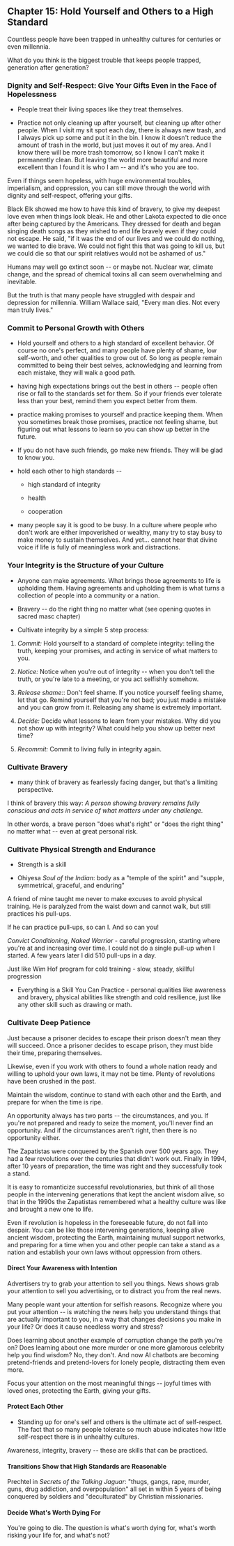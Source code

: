 ## Chapter 15: Hold Yourself and Others to a High Standard

Countless people have been trapped in unhealthy cultures for centuries or even millennia.

What do you think is the biggest trouble that keeps people trapped, generation after generation?





### Dignity and Self-Respect: Give Your Gifts Even in the Face of Hopelessness

* People treat their living spaces like they treat themselves. 


* Practice not only cleaning up after yourself, but cleaning up after other people. When I visit my sit spot each day, there is always new trash, and I always pick up some and put it in the bin. I know it doesn't reduce the amount of trash in the world, but just moves it out of my area. And I know there will be more trash tomorrow, so I know I can't make it permanently clean. But leaving the world more beautiful and more excellent than I found it is who I am -- and it's who you are too.

Even if things seem hopeless, with huge environmental troubles, imperialism, and oppression, you can still move through the world with dignity and self-respect, offering your gifts.

Black Elk showed me how to have this kind of bravery, to give my deepest love even when things look bleak. He and other Lakota expected to die once after being captured by the Americans. They dressed for death and began singing death songs as they wished to end life bravely even if they could not escape. He said, "if it was the end of our lives and we could do nothing, we wanted to die brave. We could not fight this that was going to kill us, but we could die so that our spirit relatives would not be ashamed of us."

Humans may well go extinct soon -- or maybe not. Nuclear war, climate change, and the spread of chemical toxins all can seem overwhelming and inevitable. 


But the truth is that many people have struggled with despair and depression for millennia. William Wallace said, "Every man dies. Not every man truly lives."

### Commit to Personal Growth with Others

* Hold yourself and others to a high standard of excellent behavior. Of course no one's perfect, and many people have plenty of shame, low self-worth, and other qualities to grow out of. So long as people remain committed to being their best selves, acknowledging and learning from each mistake, they will walk a good path.

* having high expectations brings out the best in others -- people often rise or fall to the standards set for them. So if your friends ever tolerate less than your best, remind them you expect better from them.

* practice making promises to yourself and practice keeping them. When you sometimes break those promises, practice not feeling shame, but figuring out what lessons to learn so you can show up better in the future.

* If you do not have such friends, go make new friends. They will be glad to know you. 

* hold each other to high standards -- 

  * high standard of integrity

  * health

  * cooperation

* many people say it is good to be busy. In a culture where people who don't work are either impoverished or wealthy, many try to stay busy to make money to sustain themselves. And yet... cannot hear that divine voice if life is fully of meaningless work and distractions.

### Your Integrity is the Structure of your Culture

* Anyone can make agreements. What brings those agreements to life is upholding them. Having agreements and upholding them is what turns a collection of people into a community or a nation.

* Bravery -- do the right thing no matter what (see opening quotes in sacred masc chapter)

* Cultivate integrity by a simple 5 step process:

1. *Commit:* Hold yourself to a standard of complete integrity: telling the truth, keeping your promises, and acting in service of what matters to you.

2. *Notice:* Notice when you're out of integrity -- when you don't tell the truth, or you're late to a meeting, or you act selfishly somehow.

3. *Release shame:*: Don't feel shame. If you notice yourself feeling shame, let that go. Remind yourself that you're not bad; you just made a mistake and you can grow from it. Releasing any shame is extremely important.

4. *Decide:* Decide what lessons to learn from your mistakes. Why did you not show up with integrity? What could help you show up better next time?

5. *Recommit:* Commit to living fully in integrity again.

### Cultivate Bravery

* many think of bravery as fearlessly facing danger, but that's a limiting perspective.

I think of bravery this way: _A person showing bravery remains fully conscious and acts in service of what matters under any challenge._

In other words, a brave person "does what's right" or "does the right thing" no matter what -- even at great personal risk.

### Cultivate Physical Strength and Endurance

* Strength is a skill

* Ohiyesa _Soul of the Indian_: body as a "temple of the spirit" and "supple, symmetrical, graceful, and enduring"

A friend of mine taught me never to make excuses to avoid physical training. He is paralyzed from the waist down and cannot walk, but still practices his pull-ups.

If he can practice pull-ups, so can I. And so can you!

_Convict Conditioning_, _Naked Warrior_ - careful progression, starting where you're at and increasing over time. I could not do a single pull-up when I started. A few years later I did 510 pull-ups in a day.

Just like Wim Hof program for cold training - slow, steady, skillful progression

* Everything is a Skill You Can Practice - personal qualities like awareness and bravery, physical abilities like strength and cold resilience, just like any other skill such as drawing or math. 

### Cultivate Deep Patience

Just because a prisoner decides to escape their prison doesn't mean they will succeed. Once a prisoner decides to escape prison, they must bide their time, preparing themselves.

Likewise, even if you work with others to found a whole nation ready and willing to uphold your own laws, it may not be time. Plenty of revolutions have been crushed in the past.

Maintain the wisdom, continue to stand with each other and the Earth, and prepare for when the time is ripe.

An opportunity always has two parts -- the circumstances, and you. If you're not prepared and ready to seize the moment, you'll never find an opportunity. And if the circumstances aren't right, then there is no opportunity either.

The Zapatistas were conquered by the Spanish over 500 years ago. They had a few revolutions over the centuries that didn't work out. Finally in 1994, after 10 years of preparation, the time was right and they successfully took a stand.

It is easy to romanticize successful revolutionaries, but think of all those people in the intervening generations that kept the ancient wisdom alive, so that in the 1990s the Zapatistas remembered what a healthy culture was like and brought a new one to life.

Even if revolution is hopeless in the foreseeable future, do not fall into despair. You can be like those intervening generations, keeping alive ancient wisdom, protecting the Earth, maintaining mutual support networks, and preparing for a time when you and other people can take a stand as a nation and establish your own laws without oppression from others.

#### Direct Your Awareness with Intention

Advertisers try to grab your attention to sell you things. News shows grab your attention to sell you advertising, or to distract you from the real news.

Many people want your attention for selfish reasons. Recognize where you put your attention -- is watching the news help you understand things that are actually important to you, in a way that changes decisions you make in your life? Or does it cause needless worry and stress?

Does learning about another example of corruption change the path you're on? Does learning about one more murder or one more glamorous celebrity help you find wisdom? No, they don't. And now AI chatbots are becoming pretend-friends and pretend-lovers for lonely people, distracting them even more. 

Focus your attention on the most meaningful things -- joyful times with loved ones, protecting the Earth, giving your gifts. 

#### Protect Each Other

* Standing up for one's self and others is the ultimate act of self-respect. The fact that so many people tolerate so much abuse indicates how little self-respect there is in unhealthy cultures. 

Awareness, integrity, bravery -- these are skills that can be practiced.


#### Transitions Show that High Standards are Reasonable

Prechtel in _Secrets of the Talking Jaguar_: "thugs, gangs, rape, murder, guns, drug addiction, and overpopulation" all set in within 5 years of being conquered by soldiers and "deculturated" by Christian missionaries. 

#### Decide What's Worth Dying For

You're going to die. The question is what's worth dying for, what's worth risking your life for, and what's not? 

<div style="break-after:page"></div>